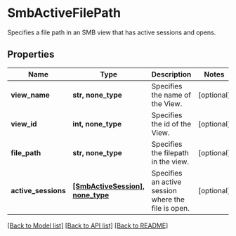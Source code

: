 # SmbActiveFilePath

Specifies a file path in an SMB view that has active sessions and opens.

## Properties
Name | Type | Description | Notes
------------ | ------------- | ------------- | -------------
**view_name** | **str, none_type** | Specifies the name of the View. | [optional] 
**view_id** | **int, none_type** | Specifies the id of the View. | [optional] 
**file_path** | **str, none_type** | Specifies the filepath in the view. | [optional] 
**active_sessions** | [**[SmbActiveSession], none_type**](SmbActiveSession.md) | Specifies an active session where the file is open. | [optional] 

[[Back to Model list]](../README.md#documentation-for-models) [[Back to API list]](../README.md#documentation-for-api-endpoints) [[Back to README]](../README.md)


